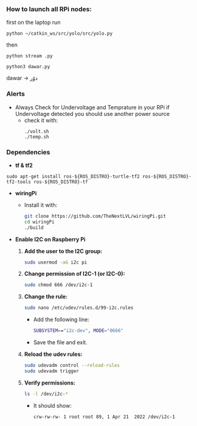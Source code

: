 ### How to launch all RPi nodes:
first on the laptop run 
  ``` 
  python ~/catkin_ws/src/yolo/src/yolo.py
  ```
then 
  ```
  python stream .py
  ```
  ```
  python3 dawar.py
  ```
  dawar → دوّر

### Alerts
- Always Check for Undervoltage and Temprature in your RPi if Undervoltage detected you should use another power source
  - check it with:
    ```
    ./volt.sh
    ./temp.sh    
### Dependencies
- **tf & tf2**
```
sudo apt-get install ros-${ROS_DISTRO}-turtle-tf2 ros-${ROS_DISTRO}-tf2-tools ros-${ROS_DISTRO}-tf
```
- **wiringPi**
  - Install it with:
    ```bash
    git clone https://github.com/TheNextLVL/wiringPi.git
    cd wiringPi
    ./build
    ```

- **Enable I2C on Raspberry Pi**
  1. **Add the user to the I2C group:**
     ```bash
     sudo usermod -aG i2c pi
     ```

  2. **Change permission of I2C-1 (or I2C-0):**
     ```bash
     sudo chmod 666 /dev/i2c-1
     ```

  3. **Change the rule:**
     ```bash
     sudo nano /etc/udev/rules.d/99-i2c.rules
     ```
     - Add the following line:
       ```bash
       SUBSYSTEM=="i2c-dev", MODE="0666"
       ```
     - Save the file and exit.

  4. **Reload the udev rules:**
     ```bash
     sudo udevadm control --reload-rules
     sudo udevadm trigger
     ```

  5. **Verify permissions:**
     ```bash
     ls -l /dev/i2c-*
     ```
     - It should show:
       ```plaintext
       crw-rw-rw- 1 root root 89, 1 Apr 21  2022 /dev/i2c-1
       ```
